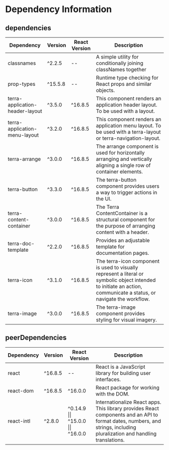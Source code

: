 # Dependency Information

## dependencies
| Dependency | Version | React Version | Description |
|-|-|-|-|
| classnames | ^2.2.5 | -- | A simple utility for conditionally joining classNames together |
| prop-types | ^15.5.8 | -- | Runtime type checking for React props and similar objects. |
| terra-application-header-layout | ^3.5.0 | ^16.8.5 | This component renders an application header layout. To be used with a layout. |
| terra-application-menu-layout | ^3.2.0 | ^16.8.5 | This component renders an application menu layout. To be used with a terra-layout or terra-navigation-layout. |
| terra-arrange | ^3.0.0 | ^16.8.5 | The arrange component is used for horizontally arranging and vertically aligning a single row of container elements. |
| terra-button | ^3.3.0 | ^16.8.5 | The terra-button component provides users a way to trigger actions in the UI. |
| terra-content-container | ^3.0.0 | ^16.8.5 | The Terra ContentContainer is a structural component for the purpose of arranging content with a header. |
| terra-doc-template | ^2.2.0 | ^16.8.5 | Provides an adjustable template for documentation pages. |
| terra-icon | ^3.1.0 | ^16.8.5 | The terra-icon component is used to visually represent a literal or symbolic object intended to initiate an action, communicate a status, or navigate the workflow. |
| terra-image | ^3.0.0 | ^16.8.5 | The terra-image component provides styling for visual imagery. |

## peerDependencies
| Dependency | Version | React Version | Description |
|-|-|-|-|
| react | ^16.8.5 | -- | React is a JavaScript library for building user interfaces. |
| react-dom | ^16.8.5 | ^16.0.0 | React package for working with the DOM. |
| react-intl | ^2.8.0 | ^0.14.9 \|\| ^15.0.0 \|\| ^16.0.0 | Internationalize React apps. This library provides React components and an API to format dates, numbers, and strings, including pluralization and handling translations. |

